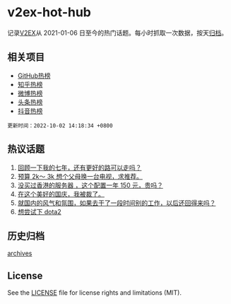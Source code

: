 # v2ex-hot-hub

 记录[V2EX](https://www.v2ex.com/)从 2021-01-06 日至今的热门话题。每小时抓取一次数据，按天[归档](archives)。
 
 ## 相关项目

- [GitHub热榜](https://github.com/snaildev/github-hot-hub)
- [知乎热榜](https://github.com/snaildev/zhihu-hot-hub)
- [微博热榜](https://github.com/snaildev/weibo-hot-hub)
- [头条热榜](https://github.com/snaildev/toutiao-hot-hub)
- [抖音热榜](https://github.com/snaildev/douyin-hot-hub)


 `更新时间：2022-10-02 14:18:34 +0800`

## 热议话题

1. [回顾一下我的七年，还有更好的路可以走吗？](https://www.v2ex.com/t/884228)
1. [预算 2k～ 3k 想个父母换一台电视，求推荐。](https://www.v2ex.com/t/884207)
1. [没买过香港的服务器 ，这个配置一年 150 元，贵吗？](https://www.v2ex.com/t/884221)
1. [在这个美好的国庆，我被裁了。](https://www.v2ex.com/t/884316)
1. [就国内的风气和氛围，如果去干了一段时间别的工作，以后还回得来吗？](https://www.v2ex.com/t/884291)
1. [想尝试下 dota2](https://www.v2ex.com/t/884230)

## 历史归档

[archives](archives)

## License

See the [LICENSE](LICENSE) file for license rights and limitations (MIT).

